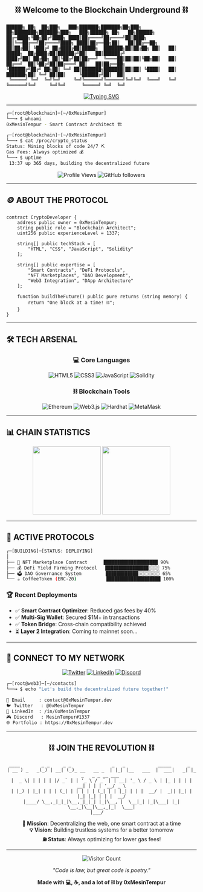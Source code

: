 <h2 align="center">⛓️ Welcome to the Blockchain Underground ⛓️</h2>

```
██████╗ ██╗  ██╗███╗   ███╗███████╗███████╗██╗███╗   ██╗████████╗███████╗███╗   ███╗██████╗ ██╗   ██╗██████╗ 
██╔═████╗╚██╗██╔╝████╗ ████║██╔════╝██╔════╝██║████╗  ██║╚══██╔══╝██╔════╝████╗ ████║██╔══██╗██║   ██║██╔══██╗
██║██╔██║ ╚███╔╝ ██╔████╔██║█████╗  ███████╗██║██╔██╗ ██║   ██║   █████╗  ██╔████╔██║██████╔╝██║   ██║██████╔╝
████╔╝██║ ██╔██╗ ██║╚██╔╝██║██╔══╝  ╚════██║██║██║╚██╗██║   ██║   ██╔══╝  ██║╚██╔╝██║██╔═══╝ ██║   ██║██╔══██╗
╚██████╔╝██╔╝ ██╗██║ ╚═╝ ██║███████╗███████║██║██║ ╚████║   ██║   ███████╗██║ ╚═╝ ██║██║     ╚██████╔╝██║  ██║
 ╚═════╝ ╚═╝  ╚═╝╚═╝     ╚═╝╚══════╝╚══════╝╚═╝╚═╝  ╚═══╝   ╚═╝   ╚══════╝╚═╝     ╚═╝╚═╝      ╚═════╝ ╚═╝  ╚═╝
```

<div align="center">

[![Typing SVG](https://readme-typing-svg.demolab.com?font=Fira+Code&weight=600&size=28&duration=3000&pause=1000&color=FFD700&background=000000FF&center=true&vCenter=true&multiline=true&width=600&height=120&lines=0xMesinTempur;Blockchain+Developer+%E2%9B%93%EF%B8%8F;Building+the+Future...;Welcome+to+Web3!+%F0%9F%9A%80)](https://github.com/0xMesinTempur)

</div>

---

```bash
┌─[root@blockchain]─[~/0xMesinTempur]
└──╼ $ whoami
0xMesinTempur - Smart Contract Architect 🏗️

┌─[root@blockchain]─[~/0xMesinTempur] 
└──╼ $ cat /proc/crypto_status
Status: Mining blocks of code 24/7 ⛏️
Gas Fees: Always optimized 💰
└──╼ $ uptime
 13:37 up 365 days, building the decentralized future
```

<div align="center">

![Profile Views](https://komarev.com/ghpvc/?username=0xMesinTempur&color=yellow&style=flat-square&label=WALLET+VIEWS)
![GitHub followers](https://img.shields.io/github/followers/0xMesinTempur?color=yellow&logo=github&style=flat-square&label=HODLERS)

</div>

---

## 🪙 ABOUT THE PROTOCOL

```solidity
contract CryptoDeveloper {
    address public owner = 0xMesinTempur;
    string public role = "Blockchain Architect";
    uint256 public experienceLevel = 1337;
    
    string[] public techStack = [
        "HTML", "CSS", "JavaScript", "Solidity"
    ];
    
    string[] public expertise = [
        "Smart Contracts", "DeFi Protocols", 
        "NFT Marketplaces", "DAO Development",
        "Web3 Integration", "DApp Architecture"
    ];
    
    function buildTheFuture() public pure returns (string memory) {
        return "One block at a time! ⛓️";
    }
}
```

---

## 🛠️ TECH ARSENAL

<div align="center">

### 💻 Core Languages
![HTML5](https://img.shields.io/badge/HTML5-E34F26?style=for-the-badge&logo=html5&logoColor=white)
![CSS3](https://img.shields.io/badge/CSS3-1572B6?style=for-the-badge&logo=css3&logoColor=white)
![JavaScript](https://img.shields.io/badge/JavaScript-F7DF1E?style=for-the-badge&logo=javascript&logoColor=black)
![Solidity](https://img.shields.io/badge/Solidity-363636?style=for-the-badge&logo=solidity&logoColor=white)

### ⛓️ Blockchain Tools
![Ethereum](https://img.shields.io/badge/Ethereum-3C3C3D?style=for-the-badge&logo=ethereum&logoColor=white)
![Web3.js](https://img.shields.io/badge/Web3.js-F16822?style=for-the-badge&logo=web3.js&logoColor=white)
![Hardhat](https://img.shields.io/badge/Hardhat-FFF100?style=for-the-badge&logo=hardhat&logoColor=black)
![MetaMask](https://img.shields.io/badge/MetaMask-F6851B?style=for-the-badge&logo=metamask&logoColor=white)

</div>

---

## 📊 CHAIN STATISTICS

<div align="center">

<img height="180em" src="https://github-readme-stats.vercel.app/api?username=0xMesinTempur&show_icons=true&theme=dark&include_all_commits=true&count_private=true&hide_border=true&bg_color=0d1117&title_color=FFD700&text_color=ffffff&icon_color=FFD700"/>

<img height="180em" src="https://github-readme-stats.vercel.app/api/top-langs/?username=0xMesinTempur&layout=compact&langs_count=4&theme=dark&hide_border=true&bg_color=0d1117&title_color=FFD700&text_color=ffffff"/>

</div>

---

## 🚀 ACTIVE PROTOCOLS

```bash
┌─[BUILDING]─[STATUS: DEPLOYING]
│
├── 🏪 NFT Marketplace Contract      ████████████████████ 90%
├── 💰 DeFi Yield Farming Protocol   ████████████████░░░░ 75%
├── 🗳️ DAO Governance System         ████████████░░░░░░░░ 65%
└── ☕ CoffeeToken (ERC-20)           ████████████████████ 100%
```

### 🏆 Recent Deployments
- ✅ **Smart Contract Optimizer**: Reduced gas fees by 40%
- ✅ **Multi-Sig Wallet**: Secured $1M+ in transactions
- ✅ **Token Bridge**: Cross-chain compatibility achieved
- ⏳ **Layer 2 Integration**: Coming to mainnet soon...

---

## 📡 CONNECT TO MY NETWORK

<div align="center">

[![Twitter](https://img.shields.io/badge/Twitter-1DA1F2?style=for-the-badge&logo=twitter&logoColor=white)](https://twitter.com/0xMesinTempur)
[![LinkedIn](https://img.shields.io/badge/LinkedIn-0077B5?style=for-the-badge&logo=linkedin&logoColor=white)](https://linkedin.com/in/0xMesinTempur)
[![Discord](https://img.shields.io/badge/Discord-7289DA?style=for-the-badge&logo=discord&logoColor=white)](https://discord.gg/0xMesinTempur)

</div>

```bash
┌─[root@web3]─[~/contacts]
└──╼ $ echo "Let's build the decentralized future together!"

📧 Email     : contact@0xMesinTempur.dev
🐦 Twitter   : @0xMesinTempur  
💼 LinkedIn  : /in/0xMesinTempur
🎮 Discord   : MesinTempur#1337
🌐 Portfolio : https://0xMesinTempur.dev
```

---

<div align="center">

## ⛓️ JOIN THE REVOLUTION ⛓️

```
 ____        _ _     _ _               _   _            _____      _                  
| __ ) _   _(_) | __| (_)_ __   __ _  | |_| |__   ___  |  ___|   _| |_ _   _ _ __ ___ 
|  _ \| | | | | |/ _` | | '_ \ / _` | | __| '_ \ / _ \ | |_ | | | | __| | | | '__/ _ \
| |_) | |_| | | | (_| | | | | | (_| | | |_| | | |  __/ |  _|| |_| | |_| |_| | | |  __/
|____/ \__,_|_|_|\__,_|_|_| |_|\__, |  \__|_| |_|\___| |_|   \__,_|\__|\__,_|_|  \___|
                               |___/                                                  
```

**🎯 Mission**: Decentralizing the web, one smart contract at a time  
**💡 Vision**: Building trustless systems for a better tomorrow  
**⛽ Status**: Always optimizing for lower gas fees!

---

![Visitor Count](https://profile-counter.glitch.me/0xMesinTempur/count.svg)

*"Code is law, but great code is poetry."*

**Made with 💻, ☕, and a lot of ⛓️ by 0xMesinTempur**

</div>
